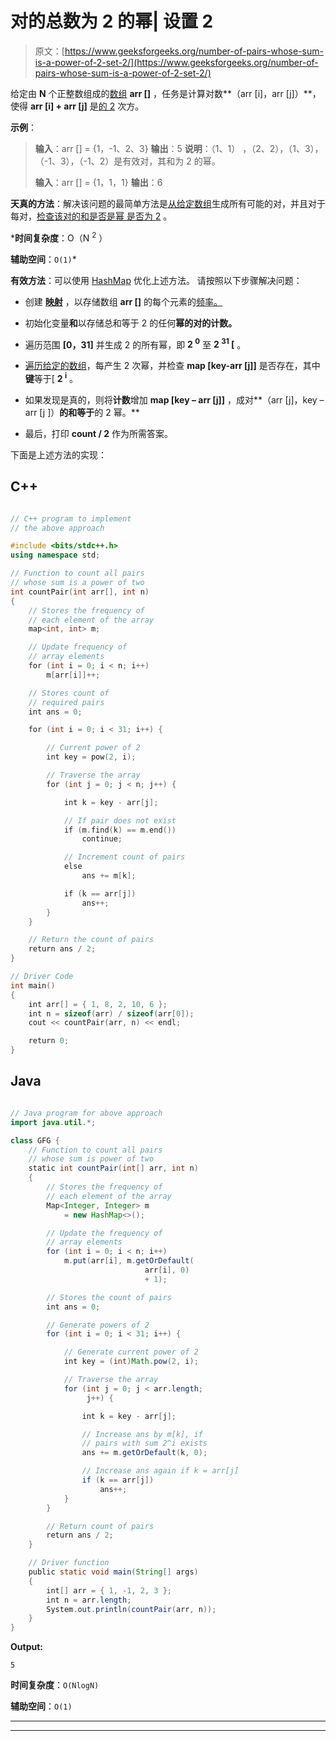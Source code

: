 # 对的总数为 2 的幂| 设置 2

> 原文：[https://www.geeksforgeeks.org/number-of-pairs-whose-sum-is-a-power-of-2-set-2/](https://www.geeksforgeeks.org/number-of-pairs-whose-sum-is-a-power-of-2-set-2/)

给定由 **N** 个正整数组成的[数组](https://www.geeksforgeeks.org/array-data-structure/) **arr []** ，任务是计算对数**（arr [i]，arr [j]）**，使得 **arr [i] + arr [j]** 是[的 2](https://www.geeksforgeeks.org/program-to-find-whether-a-no-is-power-of-two/) 次方。

**示例**：

> **输入**：arr [] = {1，-1、2、3}
> **输出**：5
> **说明**：（1、1） ，（2、2），（1、3），（-1、3），（-1、2）是有效对，其和为 2 的幂。
> 
> **输入**：arr [] = {1，1，1}
> **输出**：6

**天真的方法**：解决该问题的最简单方法是[从给定数组](https://www.geeksforgeeks.org/find-all-pairs-possible-from-the-given-array/)生成所有可能的对，并且对于每对，[检查该对的和是否是幂 是否为 2](https://www.geeksforgeeks.org/program-to-find-whether-a-no-is-power-of-two/) 。

***时间复杂度**：O（N <sup>2</sup> ）

**辅助空间**：`O(1)`*

**有效方法**：可以使用 [HashMap](http://www.geeksforgeeks.org/java-util-hashmap-in-java/) 优化上述方法。 请按照以下步骤解决问题：

*   创建 **[映射](http://www.geeksforgeeks.org/map-associative-containers-the-c-standard-template-library-stl/)** ，以存储数组 **arr []** 的每个元素的[频率。](https://www.geeksforgeeks.org/counting-frequencies-of-array-elements/)

*   初始化变量**和**以存储总和等于 2 的任何**幂的对的计数。**

*   遍历范围 **[0，31]** 并生成 2 的所有幂，即 **2 <sup>0</sup>** 至 **2 <sup>31</sup> [** 。

*   [遍历给定的数组](https://www.geeksforgeeks.org/c-program-to-traverse-an-array/)，每产生 2 次幂，并检查 **map [key-arr [j]]** 是否存在，其中**键**等于[ **2 <sup>i</sup>** 。

*   如果发现是真的，则将**计数**增加 **map [key – arr [j]]** ，成对**（arr [j]，key – arr [j ]）**的和等于**的 2 幂。**

*   最后，打印 **count / 2** 作为所需答案。

下面是上述方法的实现：

## C++

```cpp

// C++ program to implement 
// the above approach 

#include <bits/stdc++.h> 
using namespace std; 

// Function to count all pairs 
// whose sum is a power of two 
int countPair(int arr[], int n) 
{ 
    // Stores the frequency of 
    // each element of the array 
    map<int, int> m; 

    // Update frequency of 
    // array elements 
    for (int i = 0; i < n; i++) 
        m[arr[i]]++; 

    // Stores count of 
    // required pairs 
    int ans = 0; 

    for (int i = 0; i < 31; i++) { 

        // Current power of 2 
        int key = pow(2, i); 

        // Traverse the array 
        for (int j = 0; j < n; j++) { 

            int k = key - arr[j]; 

            // If pair does not exist 
            if (m.find(k) == m.end()) 
                continue; 

            // Increment count of pairs 
            else
                ans += m[k]; 

            if (k == arr[j]) 
                ans++; 
        } 
    } 

    // Return the count of pairs 
    return ans / 2; 
} 

// Driver Code 
int main() 
{ 
    int arr[] = { 1, 8, 2, 10, 6 }; 
    int n = sizeof(arr) / sizeof(arr[0]); 
    cout << countPair(arr, n) << endl; 

    return 0; 
}

```

## Java

```java

// Java program for above approach 
import java.util.*; 

class GFG { 
    // Function to count all pairs 
    // whose sum is power of two 
    static int countPair(int[] arr, int n) 
    { 
        // Stores the frequency of 
        // each element of the array 
        Map<Integer, Integer> m 
            = new HashMap<>(); 

        // Update the frequency of 
        // array elements 
        for (int i = 0; i < n; i++) 
            m.put(arr[i], m.getOrDefault( 
                              arr[i], 0) 
                              + 1); 

        // Stores the count of pairs 
        int ans = 0; 

        // Generate powers of 2 
        for (int i = 0; i < 31; i++) { 

            // Generate current power of 2 
            int key = (int)Math.pow(2, i); 

            // Traverse the array 
            for (int j = 0; j < arr.length; 
                 j++) { 

                int k = key - arr[j]; 

                // Increase ans by m[k], if 
                // pairs with sum 2^i exists 
                ans += m.getOrDefault(k, 0); 

                // Increase ans again if k = arr[j] 
                if (k == arr[j]) 
                    ans++; 
            } 
        } 

        // Return count of pairs 
        return ans / 2; 
    } 

    // Driver function 
    public static void main(String[] args) 
    { 
        int[] arr = { 1, -1, 2, 3 }; 
        int n = arr.length; 
        System.out.println(countPair(arr, n)); 
    } 
}

```

**Output:**

```
5

```

**时间复杂度**：`O(NlogN)`

**辅助空间**：`O(1)`



* * *

* * *



